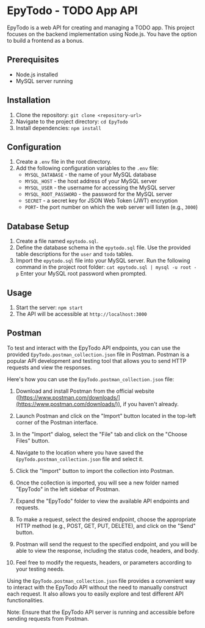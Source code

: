 # EpyTodo - TODO App API

EpyTodo is a web API for creating and managing a TODO app. This project focuses on the backend implementation using Node.js. You have the option to build a frontend as a bonus.

## Prerequisites
- Node.js installed
- MySQL server running

## Installation
1. Clone the repository: `git clone <repository-url>`
2. Navigate to the project directory: `cd EpyTodo`
3. Install dependencies: `npm install`

## Configuration
1. Create a `.env` file in the root directory.
2. Add the following configuration variables to the `.env` file:
   - `MYSQL_DATABASE` - the name of your MySQL database
   - `MYSQL_HOST` - the host address of your MySQL server
   - `MYSQL_USER` - the username for accessing the MySQL server
   - `MYSQL_ROOT_PASSWORD` - the password for the MySQL server
   - `SECRET` - a secret key for JSON Web Token (JWT) encryption
   - `PORT`- the port number on which the web server will listen (e.g., `3000`)

## Database Setup
1. Create a file named `epytodo.sql`.
2. Define the database schema in the `epytodo.sql` file. Use the provided table descriptions for the `user` and `todo` tables.
3. Import the `epytodo.sql` file into your MySQL server. Run the following command in the project root folder:
```cat epytodo.sql | mysql -u root -p```
Enter your MySQL root password when prompted.

## Usage
1.  Start the server: `npm start`
2.  The API will be accessible at `http://localhost:3000`

## Postman

To test and interact with the EpyTodo API endpoints, you can use the provided `EpyTodo.postman_collection.json` file in Postman. Postman is a popular API development and testing tool that allows you to send HTTP requests and view the responses.

Here's how you can use the `EpyTodo.postman_collection.json` file:

1.  Download and install Postman from the official website ([https://www.postman.com/downloads/](https://www.postman.com/downloads/)), if you haven't already.

2.  Launch Postman and click on the "Import" button located in the top-left corner of the Postman interface.

3.  In the "Import" dialog, select the "File" tab and click on the "Choose Files" button.

4.  Navigate to the location where you have saved the `EpyTodo.postman_collection.json` file and select it.

5.  Click the "Import" button to import the collection into Postman.

6.  Once the collection is imported, you will see a new folder named "EpyTodo" in the left sidebar of Postman.

7.  Expand the "EpyTodo" folder to view the available API endpoints and requests.

8.  To make a request, select the desired endpoint, choose the appropriate HTTP method (e.g., POST, GET, PUT, DELETE), and click on the "Send" button.

9.  Postman will send the request to the specified endpoint, and you will be able to view the response, including the status code, headers, and body.

10.  Feel free to modify the requests, headers, or parameters according to your testing needs.


Using the `EpyTodo.postman_collection.json` file provides a convenient way to interact with the EpyTodo API without the need to manually construct each request. It also allows you to easily explore and test different API functionalities.

Note: Ensure that the EpyTodo API server is running and accessible before sending requests from Postman.